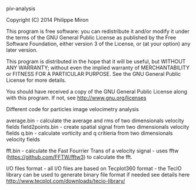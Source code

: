 piv-analysis

Copyright (C) 2014  Philippe Miron

This program is free software: you can redistribute it and/or modify
it under the terms of the GNU General Public License as published by
the Free Software Foundation, either version 3 of the License, or
(at your option) any later version.

This program is distributed in the hope that it will be useful,
but WITHOUT ANY WARRANTY; without even the implied warranty of
MERCHANTABILITY or FITNESS FOR A PARTICULAR PURPOSE.  See the
GNU General Public License for more details.

You should have received a copy of the GNU General Public License
along with this program.  If not, see http://www.gnu.org/licenses

Different code for particles image velocimetry analysis

average.bin
	- calculate the average and rms of two dimensionals velocity fields
field2points.bin
	- create spatial signal from two dimensionals velocity fields
q.bin
	- calculate vorticity and q critieria from two dimensionals velocity fields

fft.bin
	- calculate the Fast Fourrier Trans of a velocity signal
	- uses fftw (https://github.com/FFTW/fftw3) to calculate the fft.

I/O files format
	- all I/O files are based on Tecplot360 format
	- the TecIO library can be used to generate binary file format if needed see details here http://www.tecplot.com/downloads/tecio-library/